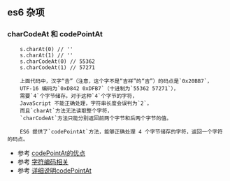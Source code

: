 ## es6 杂项
### charCodeAt 和 codePointAt   
        s.charAt(0) // ''
        s.charAt(1) // ''
        s.charCodeAt(0) // 55362
        s.charCodeAt(1) // 57271

        上面代码中，汉字“𠮷”（注意，这个字不是“吉祥”的“吉”）的码点是`0x20BB7`，
        UTF-16 编码为`0xD842 0xDFB7`（十进制为`55362 57271`），  
        需要`4`个字节储存。对于这种`4`个字节的字符，
        JavaScript 不能正确处理，字符串长度会误判为`2`，
        而且`charAt`方法无法读取整个字符，
        `charCodeAt`方法只能分别返回前两个字节和后两个字节的值。

        ES6 提供了`codePointAt`方法，能够正确处理 4 个字节储存的字符，返回一个字符的码点。

+ 参考 [codePointAt的优点](http://es6.ruanyifeng.com/?search=charCodeAt&x=10&y=15#docs/string#codePointAt)
+ 参考 [字符编码相关](http://www.cnblogs.com/leesf456/p/5317574.html)
+ 参考 [详细说明codePointAt](https://developer.mozilla.org/zh-CN/docs/Web/JavaScript/Reference/Global_Objects/String/charCodeAt)
